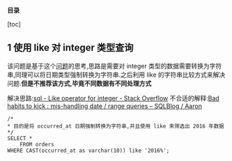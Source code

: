 **目录**

[toc]

## 1 使用 like 对 integer 类型查询

该问题是基于这个[问题](https://discussions.youdaxue.com/t/like/56911)的思考,思路是需要对 integer 类型的数据需要转换为字符串,同理可以将日期类型强制转换为字符串.之后利用 like 的字符串比较方式来解决问题.**但是不推荐该方式,毕竟不同数据有不同处理方式**

解决思路:[sql - Like operator for integer - Stack Overflow](https://stackoverflow.com/questions/18462376/like-operator-for-integer)
不合适的解释:[Bad habits to kick : mis-handling date / range queries – SQLBlog / Aaron](https://sqlblog.org/2009/10/16/bad-habits-to-kick-mis-handling-date-range-queries)

```{SQL}
/*
* 目的是将 occurred_at 日期强制转换为字符串,并且使用 like 来筛选出 2016 年数据
*/
SELECT *
	FROM orders
WHERE CAST(occurred_at as varchar(10)) like '2016%';
```
